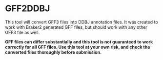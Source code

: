# GFF2DDBJ
This tool will convert GFF3 files into DDBJ annotation files. It was created to work with Braker2 generated GFF files, but should work with any other GFF3 file as well.


**GFF files can differ substantially and this tool is not guaranteed to work correctly for all GFF files. Use this tool at your own risk, and check the converted files thoroughly before submission.**
